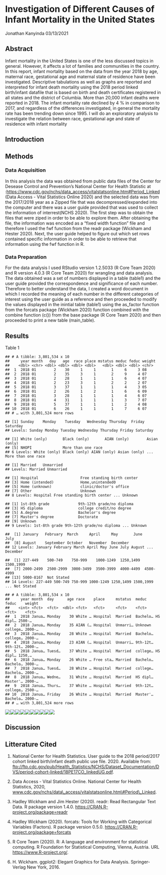 Investigation of Different Causes of Infant Mortality in the United
States
================
Jonathan Kanyinda
03/13/2021

## Abstract

Infant mortality in the United States is one of the less discussed
topics in general. However, it affects a lot of families and communities
in the country. In this report, infant mortality based on the data from
the year 2018 by age, maternal race, gestational age and maternal state
of residence have been investigated. Descriptive tabulations as well as
graphs are reported and interpreted for infant death mortality using the
2018 period linked birth/infant datafile that is based on birth and
death certificates registered in all states and the district of
Columbia. More than 20,000 infant deaths were reported in 2018. The
infant mortality rate declined by 4 % in comparison to 2017, and
regardless of the differences investigated, in general the mortality
rate has been trending down since 1995. I will do an exploratory
analysis to investigate the relation between race, gestational age and
state of residence with infant mortality

## Introduction

## Methods

### Data Acquisition

In this analysis the data was obtained from public data files of the
Center for Desease Control and Prevention’s National Center for Health
Statistic at
:<https://www.cdc.gov/nchs/data_access/vitalstatsonline.htm#Period_Linked>
(Data Access - Vital Statistics Online 2020) and the selected data was
from the 2017/2018 year as a Zipped file that was decompressed/expanded
into the computer and there was a user guide provided that was used to
collect the information of interrest(NCHS 2020). The first step was to
obtain the files that were ziped in order to be able to explore them.
After obtaining the file, the information was encoded as a “fixed width
function” file and therefore I used the fwf function from the readr
package (Wickham and Hester 2020). Next, the user guide helped to figure
out which set rows contained specific information in order to be able to
retrieve that information using the fwf function in R.

### Data Preparation

For the data analysis I used RStudio version 1.2.5033 (R Core Team 2020)
and R version 4.0.3 (R Core Team 2020) for wrangling and data analysis.
The data obtained was a set of numbers displayed in a table (table1) and
the user guide provided the correspondence and significance of each
number. Therefore to better understand the data, I created a word
document in which I recorded the meaning of each number in the different
categories of interest using the user guide as a reference and then
proceeded to modify the values displayed in the inintial table (table1)
using the as\_factor function from the forcats package (Wickham 2020)
function combined with the combine function (c()) from the base package
(R Core Team 2020) and then proceeded to print a new table
(main\_table).

## Results

Table 1

    ## # A tibble: 3,801,534 x 10
    ##     year month   day   age  race place mstatus meduc feduc weight
    ##    <dbl> <chr> <dbl> <dbl> <dbl> <dbl>   <dbl> <dbl> <dbl> <chr> 
    ##  1  2018 01        2    30     1     1       1     6     3 08    
    ##  2  2018 01        2    35     3     1       2     9     4 07    
    ##  3  2018 01        2    28     1     1       1     6     4 07    
    ##  4  2018 01        2    23     3     1       2     2     2 07    
    ##  5  2018 01        3    37     1     1       1     4     3 05    
    ##  6  2018 01        2    26     1     2       1     6     6 09    
    ##  7  2018 01        3    28     1     1       1     4     6 07    
    ##  8  2018 01        4    31     1     1       1     3     7 07    
    ##  9  2018 01        5    37     1     1       1     2     4 08    
    ## 10  2018 01        6    26     1     1       1     7     6 07    
    ## # … with 3,801,524 more rows

    ## [1] Sunday    Monday    Tuesday   Wednesday Thursday  Friday    Saturday 
    ## Levels: Sunday Monday Tuesday Wednesday Thursday Friday Saturday

    ## [1] White (only)       Black (only)       AIAN (only)        Asian (only)      
    ## [5] NHOPI              More than one race
    ## 6 Levels: White (only) Black (only) AIAN (only) Asian (only) ... More than one race

    ## [1] Married   Unmarried
    ## Levels: Married Unmarried

    ## [1] Hospital                   Free standing birth center
    ## [3] Home (intended)            Home,unintended0          
    ## [5] Home (unknown)             clinic/doctor's office    
    ## [7] Other                      Unknown                   
    ## 8 Levels: Hospital Free standing birth center ... Unknown

    ## [1] 1st-8th grade             9th-12th grade/no diploma
    ## [3] HS diploma                college credit/no degree 
    ## [5] A.degree                  Bachelor's degree        
    ## [7] Master's degree           Doctorate                
    ## [9] Unknown                  
    ## 9 Levels: 1st-8th grade 9th-12th grade/no diploma ... Unknown

    ##  [1] January   February  March     April     May       June      July     
    ##  [8] August    September October   November  December 
    ## 12 Levels: January February March April May June July August ... December

    ##  [1] 227-449    500-749    750-999    1000-1249  1250,1499  1500,1999 
    ##  [7] 2000-2499  2500-2999  3000-3499  3500-3999  4000-4499  4500-4999 
    ## [13] 5000-8167  Not Stated
    ## 14 Levels: 227-449 500-749 750-999 1000-1249 1250,1499 1500,1999 ... Not Stated

    ## # A tibble: 3,801,534 x 10
    ##     year month  day      age race    place     mstatus  meduc    feduc    weight
    ##    <int> <fct>  <fct>  <dbl> <fct>   <fct>     <fct>    <fct>    <fct>    <fct> 
    ##  1  2018 Janua… Monday    30 White … Hospital  Married  Bachelo… HS dipl… 2500-…
    ##  2  2018 Janua… Monday    35 AIAN (… Hospital  Unmarri… Unknown  college… 2000-…
    ##  3  2018 Janua… Monday    28 White … Hospital  Married  Bachelo… college… 2000-…
    ##  4  2018 Janua… Monday    23 AIAN (… Hospital  Unmarri… 9th-12t… 9th-12t… 2000-…
    ##  5  2018 Janua… Tuesd…    37 White … Hospital  Married  college… HS dipl… 1250,…
    ##  6  2018 Janua… Monday    26 White … Free sta… Married  Bachelo… Bachelo… 3000-…
    ##  7  2018 Janua… Tuesd…    28 White … Hospital  Married  college… Bachelo… 2000-…
    ##  8  2018 Janua… Wedne…    31 White … Hospital  Married  HS dipl… Master'… 2000-…
    ##  9  2018 Janua… Thurs…    37 White … Hospital  Married  9th-12t… college… 2500-…
    ## 10  2018 Janua… Friday    26 White … Hospital  Married  Master'… Bachelo… 2000-…
    ## # … with 3,801,524 more rows

![](EDA_Presentation_files/figure-gfm/unnamed-chunk-2-1.png)<!-- -->![](EDA_Presentation_files/figure-gfm/unnamed-chunk-2-2.png)<!-- -->![](EDA_Presentation_files/figure-gfm/unnamed-chunk-2-3.png)<!-- -->![](EDA_Presentation_files/figure-gfm/unnamed-chunk-2-4.png)<!-- -->![](EDA_Presentation_files/figure-gfm/unnamed-chunk-2-5.png)<!-- -->![](EDA_Presentation_files/figure-gfm/unnamed-chunk-2-6.png)<!-- -->![](EDA_Presentation_files/figure-gfm/unnamed-chunk-2-7.png)<!-- -->![](EDA_Presentation_files/figure-gfm/unnamed-chunk-2-8.png)<!-- -->![](EDA_Presentation_files/figure-gfm/unnamed-chunk-2-9.png)<!-- -->![](EDA_Presentation_files/figure-gfm/unnamed-chunk-2-10.png)<!-- -->

## Discussion

## Litterature Cited

1.  National Center for Health Statistics. User guide to the 2018
    period/2017 cohort linked birth/infant death public use file. 2020.
    Available from:
    <ftp://ftp.cdc.gov/pub/Health_Statistics/NCHS/Dataset_Documentation/DVS/period-cohort-linked/18PE17CO_linkedUG.pdf>.

2.  Data Access - Vital Statistics Online. National Center for Health
    Statistics, 2020,
    www.cdc.gov/nchs/data\_access/vitalstatsonline.htm\#Period\_Linked.

3.  Hadley Wickham and Jim Hester (2020). readr: Read Rectangular Text
    Data. R package version 1.4.0.
    <https://CRAN.R-project.org/package=readr>

4.  Hadley Wickham (2020). forcats: Tools for Working with Categorical
    Variables (Factors). R package version 0.5.0.
    <https://CRAN.R-project.org/package=forcats>

5.  R Core Team (2020). R: A language and environment for statistical
    computing. R Foundation for Statistical Computing, Vienna, Austria.
    URL <https://www.R-project.org/>.

6.  H. Wickham. ggplot2: Elegant Graphics for Data Analysis.
    Springer-Verlag New York, 2016.
